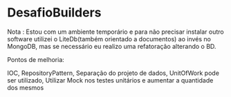 # DesafioBuilders

Nota : Estou com um ambiente temporário e para não precisar instalar outro software utilizei o LiteDb(também orientado a documentos) ao invés no MongoDB, mas se necessário eu realizo uma refatoração alterando o BD.

Pontos de melhoria:

IOC,
RepositoryPattern,
Separação do projeto de dados,
UnitOfWork pode ser utilizado,
Utilizar Mock nos testes unitários e aumentar a quantidade dos mesmos
